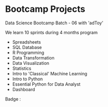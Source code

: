 # Bootcamp Projects

Data Science Bootcamp Batch - 06 with 'adToy'

We learn 10 sprints during 4 months program

- Spreadsheets
- SQL Database
- R Programming
- Data Transformation
- Data Visualization
- Statistics
- Intro to 'Classical' Machine Learning
- Intro to Python
- Essential Python for Data Analyst
- Dashboard

Badge : 
